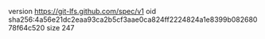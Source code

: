 version https://git-lfs.github.com/spec/v1
oid sha256:4a56e21dc2eaa93ca2b5cf3aae0ca824ff2224824a1e8399b08268078f64c520
size 247
